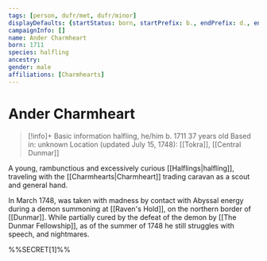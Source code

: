 ```yaml
---
tags: [person, dufr/met, dufr/minor]
displayDefaults: {startStatus: born, startPrefix: b., endPrefix: d., endStatus: died}
campaignInfo: []
name: Ander Charmheart
born: 1711
species: halfling
ancestry:
gender: male
affiliations: [Charmhearts]
---
```

# Ander Charmheart
>[!info]+ Basic information
>halfling, he/him
>b. 1711
>37 years old
>Based in: unknown
>Location (updated July 15, 1748): [[Tokra]], [[Central Dunmar]]

A young, rambunctious and excessively curious [[Halflings|halfling]], traveling with the [[Charmhearts|Charmheart]] trading caravan as a scout and general hand. 

In March 1748, was taken with madness by contact with Abyssal energy during a demon summoning at [[Raven's Hold]], on the northern border of [[Dunmar]]. While partially cured by the defeat of the demon by [[The Dunmar Fellowship]], as of the summer of 1748 he still struggles with speech, and nightmares. 

%%SECRET[1]%%